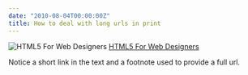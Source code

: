 ```yaml
---
date: "2010-08-04T00:00:00Z"
title: How to deal with long urls in print
---
```


![HTML5 For Web Designers](/img/posts/abookapart-link.jpg)
[HTML5 For Web Designers](http://books.alistapart.com/)

Notice a short link in the text and a footnote used to provide a full url.